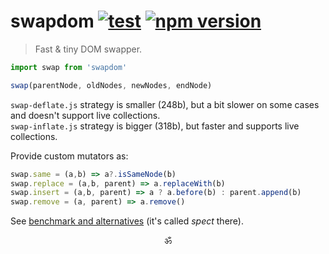 # swapdom [![test](https://github.com/spectjs/swapdom/actions/workflows/test.yml/badge.svg)](https://github.com/spectjs/swapdom/actions/workflows/test.yml) [![npm version](https://img.shields.io/npm/v/swapdom)](http://npmjs.org/swapdom)

> Fast & tiny DOM swapper.

```js
import swap from 'swapdom'

swap(parentNode, oldNodes, newNodes, endNode)
```

`swap-deflate.js` strategy is smaller (248b), but a bit slower on some cases and doesn't support live collections.<br/>
`swap-inflate.js` strategy is bigger (318b), but faster and supports live collections.

Provide custom mutators as:
```js
swap.same = (a,b) => a?.isSameNode(b)
swap.replace = (a,b, parent) => a.replaceWith(b)
swap.insert = (a,b, parent) => a ? a.before(b) : parent.append(b)
swap.remove = (a, parent) => a.remove()
```

See [benchmark and alternatives](https://github.com/luwes/js-diff-benchmark) (it's called _spect_ there).

<p align="center">ॐ</p>
